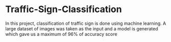 # Traffic-Sign-Classification
In this project, classification of traffic sign is done using machine learning. A large dataset of images was taken as the input and a model is generated which gave us a maximum of 96% of accuracy score
